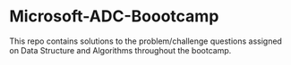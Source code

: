 # Microsoft-ADC-Boootcamp
This repo contains solutions to the problem/challenge questions assigned on Data Structure and Algorithms throughout the bootcamp.


